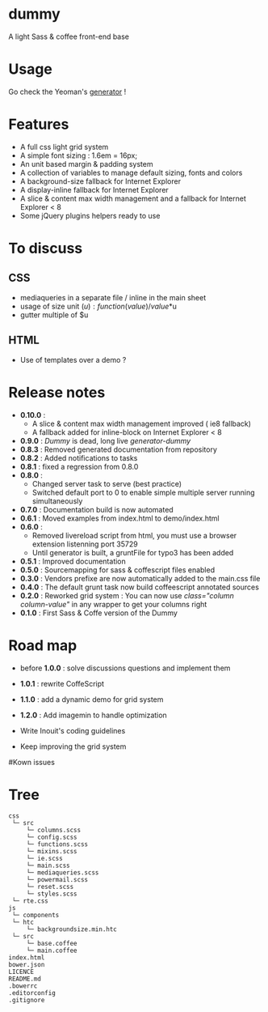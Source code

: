 dummy
=====

A light Sass &amp; coffee front-end base


# Usage

Go check the Yeoman's [generator](https://github.com/in8/generator-dummy) !

# Features

- A full css light grid system
- A simple font sizing : 1.6em = 16px;
- An unit based margin & padding system
- A collection of variables to manage default sizing, fonts and colors
- A background-size fallback for Internet Explorer
- A display-inline fallback for Internet Explorer
- A slice & content max width management and a fallback for Internet Explorer < 8
- Some jQuery plugins helpers ready to use


# To discuss

## CSS

- mediaqueries in a separate file / inline in the main sheet
- usage of size unit ($u) : function(value) / value*$u
- gutter multiple of $u

## HTML

- Use of templates over a demo ?


# Release notes

- **0.10.0** :
    - A slice & content max width management improved ( ie8 fallback)
    - A fallback added for inline-block on Internet Explorer < 8
- **0.9.0**  : *Dummy* is dead, long live *generator-dummy*
- **0.8.3**  : Removed generated documentation from repository
- **0.8.2**  : Added notifications to tasks
- **0.8.1**  : fixed a regression from 0.8.0
- **0.8.0**  :
  - Changed server task to serve (best practice)
  - Switched default port to 0 to enable simple multiple server running simultaneously
- **0.7.0**  :    Documentation build is now automated
- **0.6.1**  :    Moved examples from index.html to demo/index.html
- **0.6.0**  :
  - Removed livereload script from html, you must use a browser extension listenning port 35729
  - Until generator is built, a gruntFile for typo3 has been added
- **0.5.1**  :    Improved documentation
- **0.5.0**  :    Sourcemapping for sass & coffescript files enabled
- **0.3.0**  :    Vendors prefixe are now automatically added to the main.css file
- **0.4.0**  :    The default grunt task now build coffeescript annotated sources
- **0.2.0**  :    Reworked grid system : You can now use *class="column column-value"* in any wrapper to get your columns right
- **0.1.0**  :    First Sass & Coffe version of the Dummy


# Road map

- before **1.0.0** : solve discussions questions and implement them
- **1.0.1** : rewrite CoffeScript
- **1.1.0** : add a dynamic demo for grid system
- **1.2.0** : Add imagemin to handle optimization


- Write Inouit's coding guidelines
- Keep improving the grid system


#Kown issues


# Tree

    css
     └─ src
         └─ columns.scss
         └─ config.scss
         └─ functions.scss
         └─ mixins.scss
         └─ ie.scss
         └─ main.scss
         └─ mediaqueries.scss
         └─ powermail.scss
         └─ reset.scss
         └─ styles.scss
     └─ rte.css
    js
     └─ components
     └─ htc
         └─ backgroundsize.min.htc
     └─ src
         └─ base.coffee
         └─ main.coffee
    index.html
    bower.json
    LICENCE
    README.md
    .bowerrc
    .editorconfig
    .gitignore